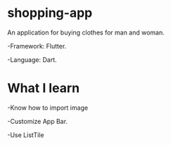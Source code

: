 # shopping-app
An application for buying clothes for man and woman.

-Framework: Flutter.

-Language: Dart.

# What I learn
-Know how to import image

-Customize App Bar.

-Use ListTile 
